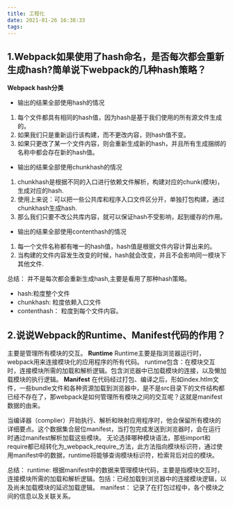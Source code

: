 ```yaml
---
title: 工程化
date: 2021-01-26 16:38:33
tags:
---
```

<meta name="referrer" content="no-referrer"/>

## 1.Webpack如果使用了hash命名，是否每次都会重新生成hash?简单说下webpack的几种hash策略？
**Webpack hash分类**
* 输出的结果全部使用hash的情况
1. 每个文件都具有相同的hash值，因为hash是基于我们使用的所有源文件生成的。
2. 如果我们只是重新运行该构建，而不更改内容，则hash值不变。
3. 如果只更改了某一个文件内容，则会重新生成新的hash，并且所有生成捆绑的名称中都会存在新的hash值。
* 输出的结果全部使用chunkhash的情况
1. chunkhash是根据不同的入口进行依赖文件解析，构建对应的chunk(模块)，生成对应的hash.
2. 使用上来说：可以把一些公共库和程序入口文件区分开，单独打包构建，通过chunkhash生成hash.
3. 那么我们只要不改公共库内容，就可以保证hash不受影响，起到缓存的作用。
* 输出的结果全部使用contenthash的情况
1. 每一个文件名称都有唯一的hash值，hash值是根据文件内容计算出来的。
2. 当构建的文件内容发生改变的时候，hash就会改变，并且不会影响同一模块下其他文件.

总结： 并不是每次都会重新生成hash,主要是看用了那种hash策略。
* hash:粒度整个文件
* chunkhash: 粒度依赖入口文件
* contenthash： 粒度到每个文件内容。

## 2.说说Webpack的Runtime、Manifest代码的作用？
主要是管理所有模块的交互。
**Runtime**
Runtime主要是指浏览器运行时，webpack用来连接模块化的应用程序的所有代码。
runtime包含：在模块交互时，连接模块所需的加载和解析逻辑。包含浏览器中已加载模块的连接，以及懒加载模块的执行逻辑。
**Manifest**
在代码经过打包、编译之后，形如index.htlm文件，一些bundle文件和各种资源加载到浏览器中，是不是src目录下的文件结构都已经不存在了，那webpack是如何管理所有模块之间的交互呢？这就是manifest数据的由来。

当编译器（complier）开始执行、解析和映射应用程序时，他会保留所有模块的详细要点。这个数据集合层位manifest，当打包完成发送到浏览器时，会在运行时通过manifest解析加载这些模块。
无论选择哪种模块语法，那些import和require都已经转化为_webpack_require_方法，此方法指向模块标识符，通过使用manifest中的数据，runtime将能够查询模块标识符，检索背后对应的模块。

总结： 
runtime: 根据manifest中的数据来管理模块代码，主要是指模块交互时，连接模块所需的加载和解析逻辑。包括：已经加载到浏览器中的连接模块逻辑，以及尚未加载模块的延迟加载逻辑。
manifest： 记录了在打包过程中，各个模块之间的信息以及关联关系。


